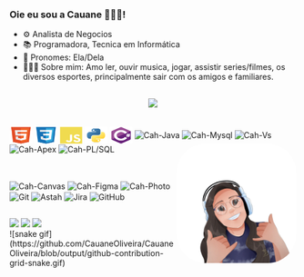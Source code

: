 ### Oie eu sou a Cauane 🙋🏼‍♀️!

- ⚙ Analista de Negocios
- 📚 Programadora, Tecnica em Informática
- 🤗 Pronomes: Ela/Dela
- 🙋🏼‍♀️ Sobre mim: Amo ler, ouvir musica, jogar, assistir series/filmes, os diversos esportes, principalmente sair com os amigos e familiares.
  
##

<div align="center">
  <a href="https://github.com/CauaneOliveira">
    
  <img height="150em" src="https://github-readme-stats.vercel.app/api/top-langs/?username=CauaneOliveira&layout=compact&theme=buefy&hide_border=true" /></a>
  
</div>
  
<div style="display: inline_block"><br>
  <img align="center" alt="Cah-HTML" height="30" width="40" src="https://raw.githubusercontent.com/devicons/devicon/master/icons/html5/html5-original.svg">
  <img align="center" alt="Cah-CSS" height="30" width="40" src="https://raw.githubusercontent.com/devicons/devicon/master/icons/css3/css3-original.svg">
  <img align="center" alt="Cah-Js" height="30" width="40" src="https://raw.githubusercontent.com/devicons/devicon/master/icons/javascript/javascript-plain.svg">
  <img align="center" alt="Cah-Python" height="30" width="40" src="https://raw.githubusercontent.com/devicons/devicon/master/icons/python/python-original.svg">
  <img align="center" alt="Cah-Csharp" height="30" width="40" src="https://raw.githubusercontent.com/devicons/devicon/master/icons/csharp/csharp-original.svg">
  <img align="center" alt="Cah-Java" height="30" width="40" src="https://cdn.jsdelivr.net/gh/devicons/devicon/icons/java/java-original.svg">
  <img align="center" alt="Cah-Mysql" height="30" width="40" src="https://cdn.jsdelivr.net/gh/devicons/devicon/icons/mysql/mysql-original.svg">
  <img align="center" alt="Cah-Vs" height="30" width="40" src="https://cdn.jsdelivr.net/gh/devicons/devicon/icons/visualstudio/visualstudio-plain.svg">
  <img align="center" alt="Cah-Apex" height="30" width="40" src="https://www.svgrepo.com/show/355152/oracle.svg">
  <img align="center" alt="Cah-PL/SQL" height="30" width="40" src="https://www.svgrepo.com/show/373980/plsql.svg">
  <img align="right" alt="Cah-pic" height="210" style="border-radius:50px;" src="https://github.com/CauaneOliveira/CauaneOliveira/blob/main/img/PANDIS_SEM_FUNDO.png">
</div>
  
  ##
  
<div style="display: inline_block"><br>
  <img align="center" alt="Cah-Canvas" height="30" width="40" src="https://cdn.jsdelivr.net/gh/devicons/devicon/icons/canva/canva-original.svg">
  <img align="center" alt="Cah-Figma" height="30" width="40" src="https://cdn.jsdelivr.net/gh/devicons/devicon/icons/figma/figma-original.svg">
  <img align="center" alt="Cah-Photo" height="30" width="40" src="https://cdn.jsdelivr.net/gh/devicons/devicon/icons/photoshop/photoshop-plain.svg">
  <img align="center" alt="Git" height="30" width="40" src="https://www.svgrepo.com/show/452210/git.svg">
  <img align="center" alt="Astah" height="30" width="40" src="https://www.svgrepo.com/show/196143/hierarchical-structure-diagram.svg">
  <img align="center" alt="Jira" height="30" width="40" src="https://www.svgrepo.com/show/353935/jira.svg">
  <img align="center" alt="GitHub" height="30" width="40" src="https://www.svgrepo.com/show/475654/github-color.svg">
</div>
  
  ##
 
<div> 
  <a href="https://instagram.com/cauaneooliveira" target="_blank"><img src="https://img.shields.io/badge/-Instagram-%23E4405F?style=for-the-badge&logo=instagram&logoColor=white" target="_blank"></a>
  <a href = "mailto:cauaneoliveira321@gmail.com"><img src="https://img.shields.io/badge/-Gmail-%23333?style=for-the-badge&logo=gmail&logoColor=white" target="_blank"></a>
  <a href="https://www.linkedin.com/in/cauanegoliveira" target="_blank"><img src="https://img.shields.io/badge/-LinkedIn-%230077B5?style=for-the-badge&logo=linkedin&logoColor=white" target="_blank"></a> 
</div>
![snake gif](https://github.com/CauaneOliveira/CauaneOliveira/blob/output/github-contribution-grid-snake.gif)

